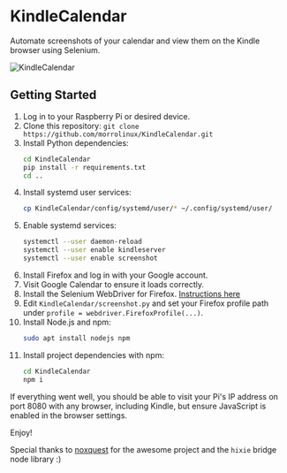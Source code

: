 # KindleCalendar
Automate screenshots of your calendar and view them on the Kindle browser using Selenium.

![KindleCalendar](https://raw.githubusercontent.com/morrolinux/KindleCalendar/main/kindleCalendar.png?token=GHSAT0AAAAAABZERVYNQVD7HKC52IKX5PHWYZXAWEA)

## Getting Started

1. Log in to your Raspberry Pi or desired device.
2. Clone this repository: `git clone https://github.com/morrolinux/KindleCalendar.git`
3. Install Python dependencies: 
   ```bash
   cd KindleCalendar
   pip install -r requirements.txt
   cd ..
   ```
4. Install systemd user services: 
   ```bash
   cp KindleCalendar/config/systemd/user/* ~/.config/systemd/user/
   ```
5. Enable systemd services: 
   ```bash
   systemctl --user daemon-reload
   systemctl --user enable kindleserver
   systemctl --user enable screenshot
   ```
6. Install Firefox and log in with your Google account.
7. Visit Google Calendar to ensure it loads correctly.
8. Install the Selenium WebDriver for Firefox. [Instructions here](https://firefox-source-docs.mozilla.org/testing/geckodriver/ARM.html)
9. Edit `KindleCalendar/screenshot.py` and set your Firefox profile path under `profile = webdriver.FirefoxProfile(...)`.
10. Install Node.js and npm: 
    ```bash
    sudo apt install nodejs npm
    ```
11. Install project dependencies with npm: 
    ```bash
    cd KindleCalendar
    npm i
    ```

If everything went well, you should be able to visit your Pi's IP address on port 8080 with any browser, including Kindle, but ensure JavaScript is enabled in the browser settings.

Enjoy!

Special thanks to [noxquest](https://bitbucket.org/ocampos/noxquest_kindle-tty/src/master/) for the awesome project and the `hixie` bridge node library :)
```